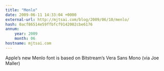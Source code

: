 ```yaml
---
title: "Menlo"
date: 2009-06-11 14:33:04 +0000
external-url: http://mjtsai.com/blog/2009/06/10/menlo/
hash: 0acf86514e59ffbfcf9142002cbe6176
annum:
    year: 2009
    month: 06
hostname: mjtsai.com
---
```


Apple’s new Menlo font is based on Bitstream’s Vera Sans Mono (via Joe Maller)


